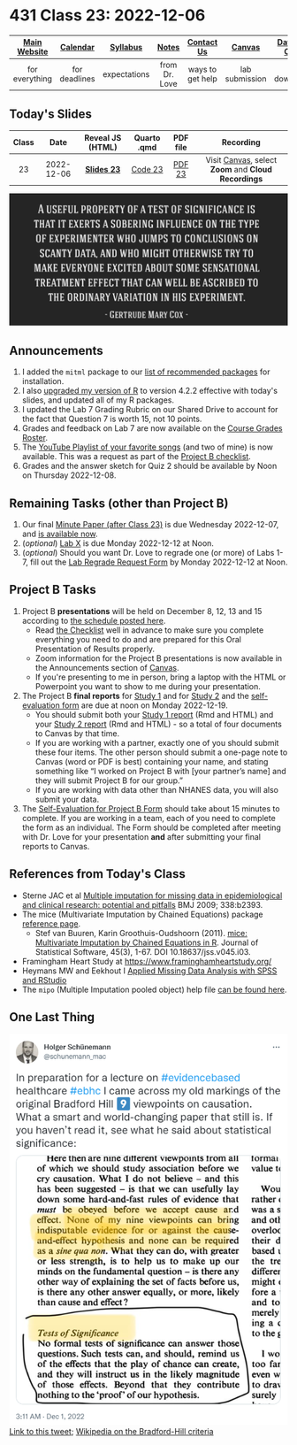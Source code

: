 # 431 Class 23: 2022-12-06

[Main Website](https://thomaselove.github.io/431-2022/) | [Calendar](https://thomaselove.github.io/431-2022/calendar.html) | [Syllabus](https://thomaselove.github.io/431-syllabus-2022/) | [Notes](https://thomaselove.github.io/431-notes/) | [Contact Us](https://thomaselove.github.io/431-2022/contact.html) | [Canvas](https://canvas.case.edu) | [Data and Code](https://github.com/THOMASELOVE/431-data)
:-----------: | :--------------: | :----------: | :---------: | :-------------: | :-----------: | :------------:
for everything | for deadlines | expectations | from Dr. Love | ways to get help | lab submission | for downloads

## Today's Slides

Class | Date | Reveal JS (HTML) | Quarto .qmd | PDF file | Recording
:---: | :--------: | :------: | :------: | :--------: | :-------------:
23 | 2022-12-06 | **[Slides 23](https://thomaselove.github.io/431-slides-2022/class23.html)** | [Code 23](https://thomaselove.github.io/431-slides-2022/class23.qmd) | [PDF 23](431%20Class%2023.pdf) | Visit [Canvas](https://canvas.case.edu/), select **Zoom** and **Cloud Recordings**

![](cox2.png)

## Announcements

1. I added the `mitml` package to our [list of recommended packages](https://github.com/THOMASELOVE/431-packages) for installation. 
2. I also [upgraded my version of R](https://cran.case.edu/) to version 4.2.2 effective with today's slides, and updated all of my R packages.
3. I updated the Lab 7 Grading Rubric on our Shared Drive to account for the fact that Question 7 is worth 15, not 10 points.
4. Grades and feedback on Lab 7 are now available on the [Course Grades Roster](https://bit.ly/431-grades-2022).
5. The [YouTube Playlist of your favorite songs](https://youtube.com/playlist?list=PL1WkTI58HjchPCLLYcV3q48LluH5z8aeN) (and two of mine) is now available. This was a request as part of the [Project B checklist](https://thomaselove.github.io/431-projectB-2022/checklist.html).
6. Grades and the answer sketch for Quiz 2 should be available by Noon on Thursday 2022-12-08.

## Remaining Tasks (other than Project B)

1. Our final [Minute Paper (after Class 23)](https://bit.ly/431-2022-min-23) is due Wednesday 2022-12-07, and [is available now](https://bit.ly/431-2022-min-23).
2. (*optional*) [Lab X](https://github.com/THOMASELOVE/431-labs-2022/blob/main/labX.md) is due Monday 2022-12-12 at Noon.
3. (*optional*) Should you want Dr. Love to regrade one (or more) of Labs 1-7, fill out the [Lab Regrade Request Form](https://bit.ly/431-2022-lab-regrade-requests) by Monday 2022-12-12 at Noon.

## Project B Tasks

1. Project B **presentations** will be held on December 8, 12, 13 and 15 according to [the schedule posted here](https://github.com/THOMASELOVE/431-classes-2022/blob/main/projectB/schedule.md). 
    - Read [the Checklist](https://thomaselove.github.io/431-projectB-2022/checklist.html) well in advance to make sure you complete everything you need to do and are prepared for this Oral Presentation of Results properly.
    - Zoom information for the Project B presentations is now available in the Announcements section of [Canvas](https://canvas.case.edu/).
    - If you're presenting to me in person, bring a laptop with the HTML or Powerpoint you want to show to me during your presentation.
2. The Project B **final reports** for [Study 1](https://thomaselove.github.io/431-projectB-2022/study1b.html) and for [Study 2](https://thomaselove.github.io/431-projectB-2022/study2b.html) and the [self-evaluation form](https://bit.ly/431-2022-projectB-self-evaluation) are due at noon on Monday 2022-12-19. 
    - You should submit both your [Study 1 report](https://thomaselove.github.io/431-projectB-2022/study1b.html) (Rmd and HTML) and your [Study 2 report](https://thomaselove.github.io/431-projectB-2022/study2b.html) (Rmd and HTML) - so a total of four documents to Canvas by that time. 
    - If you are working with a partner, exactly one of you should submit these four items. The other person should submit a one-page note to Canvas (word or PDF is best) containing your name, and stating something like “I worked on Project B with [your partner’s name] and they will submit Project B for our group.”
    - If you are working with data other than NHANES data, you will also submit your data.
3. The [Self-Evaluation for Project B Form](https://bit.ly/431-2022-projectB-self-evaluation) should take about 15 minutes to complete. If you are working in a team, each of you need to complete the form as an individual. The Form should be completed after meeting with Dr. Love for your presentation **and** after submitting your final reports to Canvas.

## References from Today's Class

- Sterne JAC et al [Multiple imputation for missing data in epidemiological and clinical research: potential and pitfalls](https://www.bmj.com/content/338/bmj.b2393) BMJ 2009; 338:b2393.
- The mice (Multivariate Imputation by Chained Equations) package [reference page](https://amices.org/mice/).
    - Stef van Buuren, Karin Groothuis-Oudshoorn (2011). [mice: Multivariate Imputation by Chained Equations in R](https://www.jstatsoft.org/article/view/v045i03). Journal of Statistical Software, 45(3), 1-67. DOI 10.18637/jss.v045.i03.
- Framingham Heart Study at https://www.framinghamheartstudy.org/
- Heymans MW and Eekhout I [Applied Missing Data Analysis with SPSS and RStudio](https://bookdown.org/mwheymans/bookmi/)
- The `mipo` (Multiple Imputation pooled object) help file [can be found here](https://rdrr.io/cran/mice/man/mipo.html).

## One Last Thing

![](schunemann_2022-12-01.png) [Link to this tweet](https://twitter.com/schunemann_mac/status/1598228310756331520); [Wikipedia on the Bradford-Hill criteria](https://en.wikipedia.org/wiki/Bradford_Hill_criteria)

